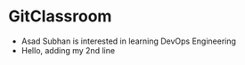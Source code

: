 # GitClassroom
- Asad Subhan is interested in learning DevOps Engineering
- Hello, adding my 2nd line
